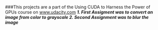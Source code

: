 ###This projects are a part of the Using CUDA to Harness the Power of GPUs course on www.udacity.com
***1. First Assigment was to convert an image from color to grayscale
2. Second Assignment was to blur the image***